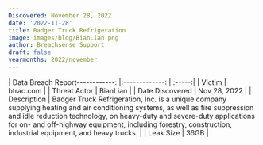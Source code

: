 ```yaml
---
Discovered: November 28, 2022
date: '2022-11-28'
title: Badger Truck Refrigeration
image: images/blog/BianLian.png
author: Breachsense Support
draft: false
yearmonths: 2022/november
---
```


| Data Breach Report------------:     |:-------------:    | :-----:|
| Victim      | btrac.com      | 
| Threat Actor      | BianLian      | 
| Date Discovered      | Nov 28, 2022      | 
| Description      | Badger Truck Refrigeration, Inc. is a unique company supplying heating and air conditioning systems, as well as fire suppression and idle reduction technology, on heavy-duty and severe-duty applications for on- and off-highway equipment, including forestry, construction, industrial equipment, and heavy trucks.      | 
| Leak Size      | 36GB      | 

